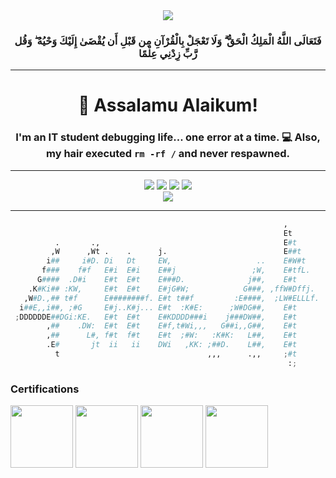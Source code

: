 <div align='center'>
    <img src='https://upload.wikimedia.org/wikipedia/commons/7/76/Bismillah.gif'/>
    <h3>فَتَعَالَى اللَّهُ الْمَلِكُ الْحَقُّ ۗ وَلَا تَعْجَلْ بِالْقُرْآنِ مِن قَبْلِ أَن يُقْضَىٰ إِلَيْكَ وَحْيُهُ ۖ وَقُل رَّبِّ زِدْنِي عِلْمًا</h3>
</div>

---
<div align="center">
    
# 👋 Assalamu Alaikum!

</div>

<div align="center">
    <h3>I'm an IT student debugging life... one error at a time. 💻 Also, my hair executed <code>rm -rf /</code> and never respawned. </h3>
</div>

---
<div align="center">
    <img src="https://komarev.com/ghpvc/?username=4chref&style=for-the-badge">
    <img src="https://img.shields.io/github/followers/4chref?logo=GitHub&style=for-the-badge">
    <img src="https://img.shields.io/github/stars/4chref?style=for-the-badge&logo=github">
    <img src="https://img.shields.io/badge/Arch_Linux-1793D1?style=for-the-badge&logo=arch-linux&logoColor=white">
</div>

<div align="center">
    <img src="https://streak-stats.demolab.com?user=ANGlTHUB&theme=shadow-green&hide_border=true&card_width=400">
</div>

---
```python
                                                             ,       
                                                             Et      
          .       .,                                         E#t     
         ,W      ,Wt .    .      j.                          E##t    
        i##     i#D. Di   Dt     EW,                   ..    E#W#t   
       f###    f#f   E#i  E#i    E##j                 ;W,    E#tfL.  
      G####  .D#i    E#t  E#t    E###D.              j##,    E#t     
    .K#Ki## :KW,     E#t  E#t    E#jG#W;            G###, ,ffW#Dffj. 
   ,W#D.,## t#f      E########f. E#t t##f         :E####,  ;LW#ELLLf.
  i##E,,i##, ;#G     E#j..K#j... E#t  :K#E:      ;W#DG##,    E#t     
 ;DDDDDDE##DGi:KE.   E#t  E#t    E#KDDDD###i    j###DW##,    E#t     
        ,##    .DW:  E#t  E#t    E#f,t#Wi,,,   G##i,,G##,    E#t     
        ,##      L#, f#t  f#t    E#t  ;#W:   :K#K:   L##,    E#t     
        .E#       jt  ii   ii    DWi   ,KK: ;##D.    L##,    E#t     
          t                                 ,,,      .,,     ;#t     
                                                              :;     

```




















<div align="left">
    
### Certifications
  <img align="center" src="https://images.credly.com/images/e053125b-ff30-4a16-90cc-8804a306c4b6/MTA-Windows_Operating_System_Fundamentals-600x600.png" height="100" width="100"   />
  <img align="center" src="https://images.credly.com/images/3f36cda2-b4c2-46ba-a6d8-f11219631451/MTA-Security_Fundamentals-600x600.png" height="100" width="100" />
  <img align="center" src="https://images.credly.com/images/7e0874b9-a282-43cc-9e52-a3a1587301fe/image.png" height="100" width="100" />
  <img align="center" src="https://images.credly.com/images/241488f4-9110-41aa-804e-51a8f8ba430d/MTA-Introduction_to_Programming_Using_HTML_and_CSS-600x600.png"height="100" width="100"  />
</div>


